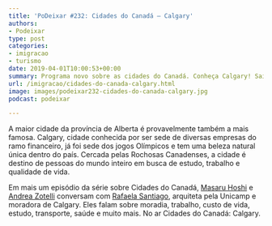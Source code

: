 ```yaml
---
title: 'PoDeixar #232: Cidades do Canadá – Calgary'
authors:
- Podeixar
type: post
categories:
- imigracao
- turismo
date: 2019-04-01T10:00:53+00:00
summary: Programa novo sobre as cidades do Canadá. Conheça Calgary! Saiba como funciona a questão moradia, trabalho, custo de vida, estudo, transporte e muito mais.
url: /imigracao/cidades-do-canada-calgary.html
image: images/podeixar232-cidades-do-canada-calgary.jpg
podcast: podeixar

---
```

A maior cidade da província de Alberta é provavelmente também a mais famosa. Calgary, cidade conhecida por ser sede de diversas empresas do ramo financeiro, já foi sede dos jogos Olímpicos e tem uma beleza natural única dentro do país. Cercada pelas Rochosas Canadenses, a cidade é destino de pessoas do mundo inteiro em busca de estudo, trabalho e qualidade de vida.

Em mais um episódio da série sobre Cidades do Canadá, [Masaru Hoshi][1] e [Andrea Zotelli][2] conversam com <a rel="noreferrer noopener" aria-label="Rafaela Santiago (opens in a new tab)" href="https://www.rafaelasantiago.com/" target="_blank">Rafaela Santiago</a>, arquiteta pela Unicamp e moradora de Calgary. Eles falam sobre moradia, trabalho, custo de vida, estudo, transporte, saúde e muito mais. No ar Cidades do Canadá: Calgary.<figure class="wp-block-embed-youtube wp-block-embed is-type-video is-provider-youtube wp-embed-aspect-16-9 wp-has-aspect-ratio">

<div class="wp-block-embed__wrapper">
  <span class="embed-youtube" style="text-align:center; display: block;"></span>
</div></figure>


 [1]: /japa
 [2]: /andreazotelli
 [3]: https://vempra.ca/seguroviagem